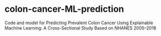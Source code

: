 # colon-cancer-ML-prediction
Code and model for Predicting Prevalent Colon Cancer Using Explainable Machine Learning: A Cross-Sectional Study Based on NHANES 2005–2018
